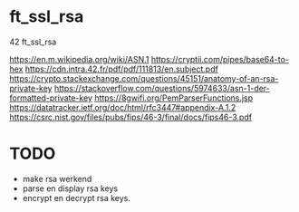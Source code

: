 # ft_ssl_rsa
42 ft_ssl_rsa


https://en.m.wikipedia.org/wiki/ASN.1
https://cryptii.com/pipes/base64-to-hex
https://cdn.intra.42.fr/pdf/pdf/111813/en.subject.pdf
https://crypto.stackexchange.com/questions/45151/anatomy-of-an-rsa-private-key
https://stackoverflow.com/questions/5974633/asn-1-der-formatted-private-key
https://8gwifi.org/PemParserFunctions.jsp
https://datatracker.ietf.org/doc/html/rfc3447#appendix-A.1.2
https://csrc.nist.gov/files/pubs/fips/46-3/final/docs/fips46-3.pdf

# TODO
- make rsa werkend
- parse en display rsa keys
- encrypt en decrypt rsa keys.
